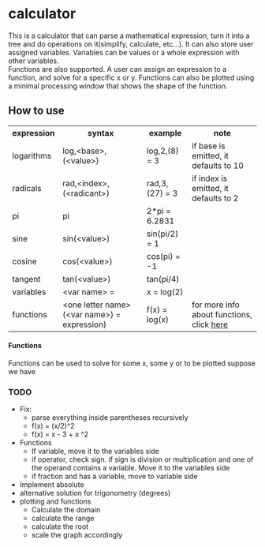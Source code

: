 <h1>calculator</h1>
<p>
    This is a calculator that can parse a mathematical expression, turn it into a tree
    and do operations on it(simplify, calculate, etc...).
    It can also store user assigned variables. Variables can be values or a whole expression with other variables.<br>
    Functions are also supported. A user can assign an expression to a function, and solve for a specific x or y.
    Functions can also be plotted using a minimal processing window that shows the shape of the function. 
</p>

<h2>How to use</h2>
<table>
        <tr>
            <th>expression</th>
            <th>syntax</th>
            <th>example</th>
            <th>note</th>
        </tr>
        <tr>
            <td>logarithms</td>
            <td>log,&lt;base&gt;,(&lt;value&gt;)</td>
            <td>log,2,(8) = 3</td>
            <td>if base is emitted, it defaults to 10</td>
        </tr>
        <tr>
            <td>radicals</td>
            <td>rad,&lt;index&gt;,(&lt;radicant&gt;)</td>
            <td>rad,3,(27) = 3</td>
            <td>if index is emitted, it defaults to 2</td>
        </tr>
        <tr>
            <td>pi</td>
            <td>pi</td>
            <td>2*pi = 6.2831 </td>
            <td></td>
        </tr>
        <tr>
            <td>sine</td>
            <td>sin(&lt;value&gt;)</td>
            <td>sin(pi/2) = 1</td>
            <td></td>
        </tr>
        <tr>
            <td>cosine</td>
            <td>cos(&lt;value&gt;)</td>
            <td>cos(pi) = -1</td>
            <td></td>
        </tr>
        <tr>
            <td>tangent</td>
            <td>tan(&lt;value&gt;)</td>
            <td>tan(pi/4)</td>
            <td></td>
        </tr>
        <tr>
            <td>variables</td>
            <td>&lt;var name&gt; =</td>
            <td>x = log(2)</td>
            <td></td>
        </tr>
            <td>functions</td>
            <td>&lt;one letter name&gt;(&lt;var name&gt;) = expression)</td>
            <td>f(x) = log(x)</td>
            <td>for more info about functions, click <a href="#functions">here</a></td>
        </tr>

</table>
<h4 id="functions">Functions</h4>
<p>
Functions can be used to solve for some x, some y or to be plotted
    suppose we have
    
</p>
<h3>TODO</h3>
<ul>
    <li>Fix:
        <ul>
            <li>parse everything inside parentheses recursively</li>
            <li>f(x) = (x/2)^2</li>
            <li>f(x) = x - 3 + x ^2</li>
        </ul>
    </li>
    <li>Functions
        <ul>
            <li>If variable, move it to the variables side</li>
            <li>if operator, check sign. if sign is division or multiplication and one of the operand contains a variable. Move it to the variables side </li>
            <li>if fraction and has a variable, move to variable side</li>
        </ul>
    </li>
    <li>Implement absolute</li>
    <li>alternative solution for trigonometry (degrees) </li>
    <li>plotting and functions
        <ul>
            <li>Calculate the domain</li>
            <li>calculate the range</li>
            <li>calculate the root</li>
            <li>scale the graph accordingly</li>
        </ul>
    </li>
</ul>

